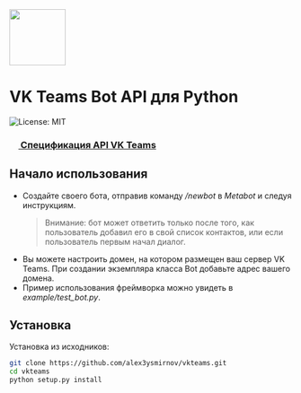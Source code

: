 <img src="logo_bot.png" width="100" height="100">

# VK Teams Bot API для Python
![License: MIT](https://img.shields.io/badge/License-MIT-blue.svg)

### [<img src="logo_msg.png" width="16"> Спецификация API VK Teams](https://teams.vk.com/botapi/)

## Начало использования
* Создайте своего бота, отправив команду _/newbot_ в _Metabot_ и следуя инструкциям.
    >Внимание: бот может ответить только после того, как пользователь добавил его в свой список контактов, или если пользователь первым начал диалог.
* Вы можете настроить домен, на котором размещен ваш сервер VK Teams. При создании экземпляра класса Bot добавьте адрес вашего домена.
* Пример использования фреймворка можно увидеть в _example/test_bot.py_.

## Установка
Установка из исходников:
```bash
git clone https://github.com/alex3ysmirnov/vkteams.git
cd vkteams
python setup.py install
```